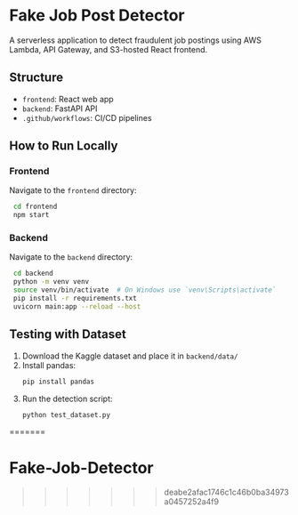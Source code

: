 
# Fake Job Post Detector

A serverless application to detect fraudulent job postings using AWS Lambda, API Gateway, and S3-hosted React frontend.

## Structure
- `frontend`: React web app
- `backend`: FastAPI API
- `.github/workflows`: CI/CD pipelines

## How to Run Locally

### Frontend
Navigate to the `frontend` directory:
   ```bash
    cd frontend
    npm start
   ```
### Backend
Navigate to the `backend` directory:
   ```bash
    cd backend
    python -m venv venv
    source venv/bin/activate  # On Windows use `venv\Scripts\activate`
    pip install -r requirements.txt
    uvicorn main:app --reload --host
   ```

## Testing with Dataset
1. Download the Kaggle dataset and place it in `backend/data/`
2. Install pandas:
   ```bash
   pip install pandas
   ```
3. Run the detection script:
   ```bash
   python test_dataset.py
   ```
=======
# Fake-Job-Detector
>>>>>>> deabe2afac1746c1c46b0ba34973a0457252a4f9
